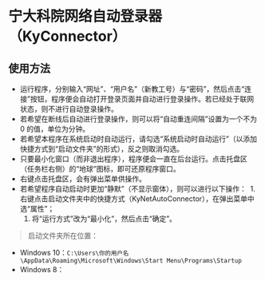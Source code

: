 # 宁大科院网络自动登录器（KyConnector）
## 使用方法
- 运行程序，分别输入“网址”、“用户名”（新教工号）与“密码”，然后点击“连接”按钮，程序便会自动打开登录页面并自动进行登录操作。若已经处于联网状态，则不进行自动登录操作。
- 若希望在断线后自动进行登录操作，则可以将“自动重连间隔”设置为一个不为 0 的值，单位为分钟。
- 若希望本程序在系统启动时自动运行，请勾选“系统启动时自动运行”（以添加快捷方式到“启动文件夹”的形式），反之则取消勾选。
- 只要最小化窗口（而非退出程序），程序便会一直在后台运行。点击托盘区（任务栏右侧）的“地球”图标，即可还原程序窗口。
- 右键点击托盘区，会有弹出菜单供操作。
- 若希望程序自动启动时更加“静默”（不显示窗体），则可以进行以下操作：
  1. 右键点击启动文件夹中的快捷方式（KyNetAutoConnector），在弹出菜单中选“属性”；
  1. 将“运行方式”改为“最小化”，然后点击“确定”。
> 启动文件夹所在位置：
- Windows 10：`C:\Users\你的用户名\AppData\Roaming\Microsoft\Windows\Start Menu\Programs\Startup`
- Windows 8：
